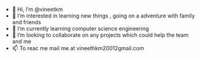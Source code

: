 - 👋 Hi, I’m @vineetkm
- 👀 I’m interested in learning new things , going on a adventure with family and friends 
- 🌱 I’m currently learning computer science engineering
- 💞️ I’m looking to collaborate on any projects which could help the team and me 
- 📫 To reac me mail me at vineethkm20012gmail.com

<!---
vineetkm/vineetkm is a ✨ special ✨ repository because its `README.md` (this file) appears on your GitHub profile.
You can click the Preview link to take a look at your changes.
--->
